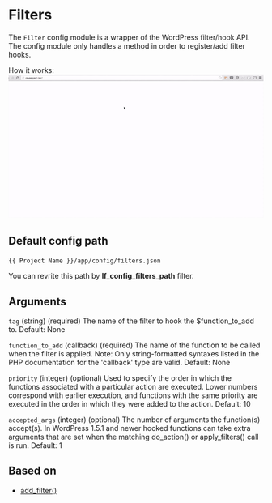 Filters
===

The `Filter` config module is a wrapper of the WordPress filter/hook API. The config module only handles a method in order to register/add filter hooks.

How it works: ![Actions](images/filters.gif)

Default config path
---
`{{ Project Name }}/app/config/filters.json`

You can revrite this path by __lf\_config\_filters\_path__ filter.

Arguments
---
`tag`
(string) (required) The name of the filter to hook the $function\_to\_add to.
Default: None

`function_to_add`
(callback) (required) The name of the function to be called when the filter is applied. Note: Only string-formatted syntaxes listed in the PHP documentation for the 'callback' type are valid.
Default: None

`priority`
(integer) (optional) Used to specify the order in which the functions associated with a particular action are executed. Lower numbers correspond with earlier execution, and functions with the same priority are executed in the order in which they were added to the action.
Default: 10

`accepted_args`
(integer) (optional) The number of arguments the function(s) accept(s). In WordPress 1.5.1 and newer hooked functions can take extra arguments that are set when the matching do_action() or apply_filters() call is run.
Default: 1

Based on
---
* [add_filter()](https://developer.wordpress.org/reference/functions/add_filter/)